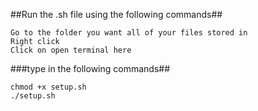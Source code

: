 ##Run the .sh file using the following commands##

	Go to the folder you want all of your files stored in
	Right click
	Click on open terminal here

###type in the following commands##

	chmod +x setup.sh
	./setup.sh
